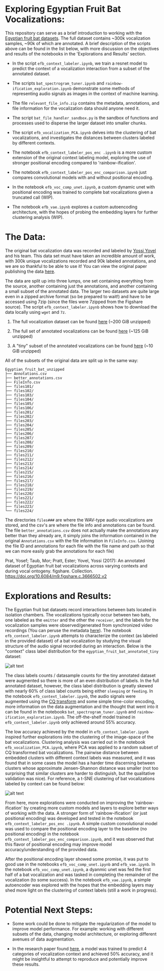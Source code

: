 Exploring Egyptian Fruit Bat Vocalizations:
===
This repository can serve as a brief introduction to working with the [Egyptian fruit bat datasets](https://www.nature.com/articles/sdata2017143). The full dataset contains ~300k vocalization samples,
~90k of which are annotated. A brief description of the scripts above can be found in the list below, with more discussion on the objectives and results of the notebooks in the 'Explorations and Results' section. 

* In the script `efb_context_labeler.ipynb`, we train a resnet model to predict
the context of a vocalization interaction from a subset of the annotated dataset. 

* The scripts `bat_spectrogram_tuner.ipynb` and `rainbow-ification_exploration.ipynb` demonstrate some methods of representing audio signals as images in the context of machine learning.

* The file `relevant_file_info.zip` contains the metadata, annotations, and file information for the vocalization data should anyone need it.

* The script `bat_file_handler_sandbox.py` is the sandbox of functions and processes used to disperse the larger dataset into smaller chunks.

* The script `efb_vocalization_PCA.ipynb` delves into the clustering of bat vocalizations, and investigates the distances between clusters labeled by different contexts. 

* The notebook `efb_context_labeler_pos_enc .ipynb` is a more custom extension of the original context labeling model, exploring the use of stronger positional encoding compared to 'rainbow-ification'. 

* The notebook `efb_context_labeler_pos_enc_comparison.ipynb` just compares convolutional models with and without positional encoding. 

* In the notebook `efb_voc_comp_unet.ipynb`, a custom dynamic unet with positional encoding was trained to complete bat vocalizations given a truncated call (WIP).

* The notebook `efb_vae.ipynb` explores a custom autoencoding architecture, with the hopes of probing the embedding layers for further clustering analysis (WIP).





The Data:
===
The original bat vocalization data was recorded and labeled by [Yossi Yovel](http://www.yossiyovel.com/index.php/publications) and his team. This data set must have taken an incredible amount of work, with 300k unique vocalizations recorded and 90k labeled annotations, and we are so thankful to be able to use it! You can view the original paper publishing the data [here](https://www.nature.com/articles/sdata2017143). 

The data are split up into three lumps, one set containing everything from the source, another containing just the annotations, and another containing a small subset of the annotated data. The larger two datasets are quite large even in a zipped archive format (so be prepared to wait!) and have to be accessed using 7zip (since the files were 7zipped from the Figshare source). The script `efb_context_labeler.ipynb` shows how to download the data locally using `wget` and `7z`. 

1. The full vocalization dataset can be found [here](https://archive.org/details/egyptian_fruit_bat) (~200 GiB unzipped)

2. The full set of annotated vocalizations can be found [here](https://archive.org/details/egyptian_fruit_bat_annotated) (~125 GiB unzipped)

3. A "tiny" subset of the annotated vocalizations can be found [here](https://archive.org/details/egyptian_fruit_bat_annotated_tiny) (~10 GiB unzipped)

All of the subsets of the original data are split up in the same way:
```
Egyptian_fruit_bat_unzipped
├── Annotations.csv
├── better_annotations.csv
├── FileInfo.csv
├── files101/
├── files102/
├── files103/
├── files104/
├── files105/
├── files106/
├── files201/
├── files202/
├── files203/
├── files204/
├── files205/
├── files206/
├── files207/
├── files208/
├── files209/
├── files210/
├── files211/
├── files212/
├── files213/
├── files214/
├── files215/
├── files216/
├── files217/
├── files218/
├── files219/
├── files220/
├── files221/
├── files222/
├── files223/
└── files224/
```

The directories `files###` are where the WAV-type audio vocalizations are stored, and the csv's are where the file info and annotations can be found. The file `better_annotations.csv` does not actually make the annotations any better than they already are, it simply joins the information contained in the original `Annotations.csv` with the file information in `FileInfo.csv`. (Joining the file ID and annotations for each file with the file name and path so that we can more easily grab the annotations for each file) 

Prat, Yosef; Taub, Mor; Pratt, Ester; Yovel, Yossi (2017): An annotated dataset of Egyptian fruit bat vocalizations across varying contexts and during vocal ontogeny. figshare. Collection. https://doi.org/10.6084/m9.figshare.c.3666502.v2


Explorations and Results:
===
The Egyptian fruit bat datasets record interactions between bats located in isolation chambers. The vocalizations typically occur between two bats, one labeled as the `emitter` and the other the `receiver`, and the labels for the vocalization samples were observed/generated from synchronized video recordings (You can peruse the metadata [here](https://ia903204.us.archive.org/view_archive.php?archive=/19/items/egyptian_fruit_bat_annotated/egyptian_fruit_bat_annotated.zip&file=Metadata.pdf)). The notebook `efb_context_labeler.ipynb` attempts to characterize the context (as labeled in the provided dataset) of a bat vocalization by studying the visual structure of the audio signal recorded during an interaction. Below is the "context" class label distribution for the `egyptian_fruit_bat_annotated_tiny` dataset: 

![alt text](https://github.com/oliver-adams-b/library/blob/main/egyptian_fruit_bat/images/class_dist_in_tiny.png)

The class labels counts / datasample counts for the tiny annotated dataset were augmented so there is more of an even distribution of labels. In the full annotated dataset, however, the class label distribution is greatly skewed with nearly 60% of class label counts being either `sleeping` or `feeding`. In the notebook `efb_context_labeler.ipynb`, the audio signals were augmented using the [CQ transform](https://en.wikipedia.org/wiki/Constant-Q_transform) and some simple time-color encoding, more information on the data augmentation and the thought that went into it can be found in the notebooks `bat_spectrogram_tuner.ipynb` and `rainbow-ification_exploration.ipynb`. The off-the-shelf model trained in `efb_context_labeler.ipynb` only achieved around 55% accuracy.

The low accuracy achieved by the model in `efb_context_labeler.ipynb` inspired further explorations into the clustering of the image-space of the bat vocalizations. Clustering analysis was carried out in the notebook `efb_vocalization_PCA.ipynb`, where PCA was applied to a random subset of CQ transformed bat vocalizations. The pairwise distance between embedded clusters with different context labels was measured, and it was found that in some cases the model has a harder time discerning between clusters whose approximate Jensen-Shannon distance was smaller (not too surprising that similar clusters are harder to distinguish, but the qualitative validation was nice). For reference, a t-SNE clustering of bat vocalizations labeled by context can be found below:

![alt text](https://github.com/oliver-adams-b/library/blob/main/egyptian_fruit_bat/images/context.png)

From here, more explorations were conducted on improving the 'rainbow-ification' by creating more custom models and layers to explore better ways of working with the data. A stronger form of 'rainbow-ification' (or just positional encoding) was developed and tested in the notebook `efb_context_labeler_pos_enc .ipynb`. A simple custom convolutional model was used to compare the positional encoding layer to the baseline (no positional encoding) in the notebook `efb_context_labeler_pos_enc_comparison.ipynb`, and it was observed that this flavor of positional encoding may improve model accuracy/understanding of the provided data.  

After the positional encoding layer showed some promise, it was put to good use in the notebooks `efb_voc_comp_unet.ipynb` and `efb_vae.ipynb`. In the notebook `efb_voc_comp_unet.ipynb`, a dyanmic unet was fed the first half of a bat vocalization and was tasked in completing the remainder of the vocalization (to some success). In the notebook `efb_vae.ipynb`, a simple autoencoder was explored with the hopes that the embedding layers may shed more light on the clustering of context labels (still a work in progress). 

Potential Next Steps:
===
* Some work could be done to mitigate the regularization of the model to improve model performance. For example: working with different subsets of the data, changing model architecture, or exploring different avenues of data augmentation. 

* In the research paper found [here](https://www.nature.com/articles/srep39419), a model was trained to predict 4 categories of vocalization context and achieved 50% accuracy, and it might be insightful to attempt to reproduce and potentially improve these results. 


